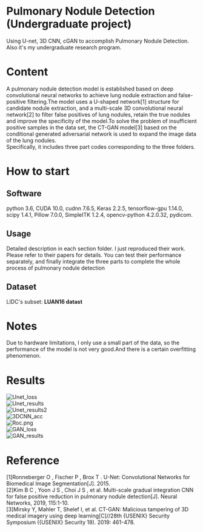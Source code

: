 # Pulmonary Nodule Detection (Undergraduate project)
Using U-net, 3D CNN, cGAN to accomplish Pulmonary Nodule Detection. Also it's my undergraduate research program.


# Content
A pulmonary nodule detection model is established based on deep convolutional neural networks to achieve lung nodule extraction and false-positive filtering.The model uses a U-shaped network[1] structure for candidate nodule extraction, and a multi-scale 3D convolutional neural network[2] to filter false positives of lung nodules, retain the true nodules and improve the specificity of the model.To solve the problem of insufficient positive samples in the data set, the CT-GAN model[3] based on the conditional generated adversarial network is used to expand the image data of the lung nodules.<br>
Specifically, it includes three part codes corresponding to the three folders.

# How to start
## Software
python 3.6, CUDA 10.0, cudnn 7.6.5, Keras 2.2.5, tensorflow-gpu 1.14.0, scipy 1.4.1, Pillow 7.0.0, SimpleITK 1.2.4, opencv-python 4.2.0.32,
pydicom.

## Usage
Detailed description in each section folder. I just reproduced their work. Please refer to their papers for details. You can test their performance separately, and finally integrate the three parts to complete the whole process of pulmonary nodule detection

## Dataset
LIDC's subset: **LUAN16 datast** 


# Notes
Due to hardware limitations, I only use a small part of the data, so the performance of the model is not very good.And there is a certain overfitting phenomenon.

# Results
![Unet_loss](https://github.com/liuzwin98/Pulmonary-Nodule-Detection-Based-on-Deep-Learning/blob/master/Results/Unet_loss.jpg)<br>
![Unet_results](https://github.com/liuzwin98/Pulmonary-Nodule-Detection-Based-on-Deep-Learning/blob/master/Results/Unet_results.png)<br>
![Unet_results2](https://github.com/liuzwin98/Pulmonary-Nodule-Detection-Based-on-Deep-Learning/blob/master/Results/Unet_results2.png)<br>
![3DCNN_acc](https://github.com/liuzwin98/Pulmonary-Nodule-Detection-Based-on-Deep-Learning/blob/master/Results/3DCNN_acc.jpg)<br>
![Roc.png](https://github.com/liuzwin98/Pulmonary-Nodule-Detection-Based-on-Deep-Learning/blob/master/Results/Roc.png)<br>
![GAN_loss](https://github.com/liuzwin98/Pulmonary-Nodule-Detection-Based-on-Deep-Learning/blob/master/Results/GAN_loss_curve.jpg)<br>
![GAN_results](https://github.com/liuzwin98/Pulmonary-Nodule-Detection-Based-on-Deep-Learning/blob/master/Results/GAN_results.png)<br>

# Reference
[1]Ronneberger O , Fischer P , Brox T . U-Net: Convolutional Networks for Biomedical Image Segmentation[J]. 2015.<br>
[2]Kim B C , Yoon J S , Choi J S , et al. Multi-scale gradual integration CNN for false positive reduction in pulmonary nodule detection[J]. Neural Networks, 2019, 115:1-10.<br>
[3]Mirsky Y, Mahler T, Shelef I, et al. CT-GAN: Malicious tampering of 3D medical imagery using deep learning[C]//28th {USENIX} Security Symposium ({USENIX} Security 19). 2019: 461-478.<br>
